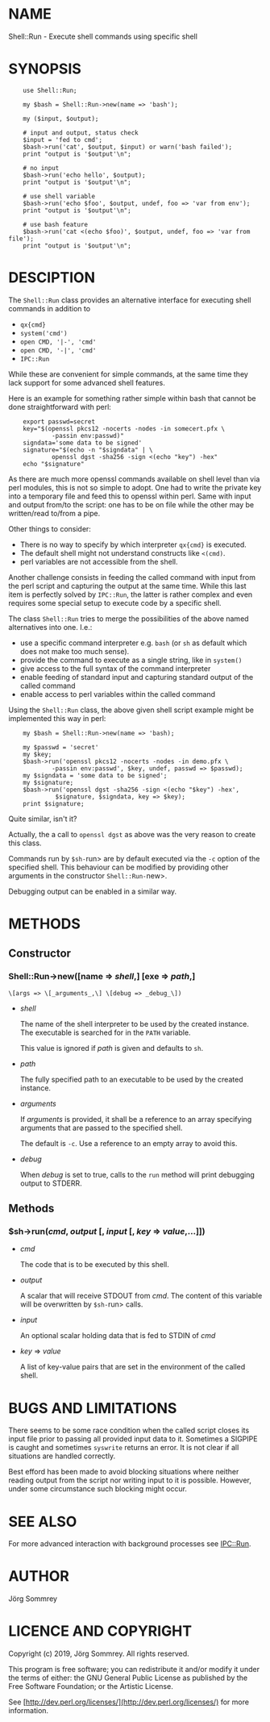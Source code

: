 # NAME

Shell::Run - Execute shell commands using specific shell

# SYNOPSIS

        use Shell::Run;
        
        my $bash = Shell::Run->new(name => 'bash');

        my ($input, $output);

        # input and output, status check
        $input = 'fed to cmd';
        $bash->run('cat', $output, $input) or warn('bash failed');
        print "output is '$output'\n";
        
        # no input
        $bash->run('echo hello', $output);
        print "output is '$output'\n";
        
        # use shell variable
        $bash->run('echo $foo', $output, undef, foo => 'var from env');
        print "output is '$output'\n";

        # use bash feature
        $bash->run('cat <(echo $foo)', $output, undef, foo => 'var from file');
        print "output is '$output'\n";

# DESCIPTION
The `Shell::Run` class provides an alternative interface for executing
shell commands in addition to 

- `qx{cmd}`
- `system('cmd')`
- `open CMD, '|-', 'cmd'`
- `open CMD, '-|', 'cmd'`
- `IPC::Run`

While these are convenient for simple commands, at the same
time they lack support for some advanced shell features.

Here is an example for something rather simple within bash that cannot
be done straightforward with perl:

        export passwd=secret
        key="$(openssl pkcs12 -nocerts -nodes -in somecert.pfx \
                -passin env:passwd)"
        signdata='some data to be signed'
        signature="$(echo -n "$signdata" | \
                openssl dgst -sha256 -sign <(echo "key") -hex"
        echo "$signature"

As there are much more openssl commands available on shell level
than via perl modules, this is not so simple to adopt.
One had to write the private key into a temporary file and feed
this to openssl within perl.
Same with input and output from/to the script: one has to be
on file while the other may be written/read to/from a pipe.

Other things to consider:

- There is no way to specify by which interpreter `qx{cmd}` is executed.
- The default shell might not understand constructs like `<(cmd)`.
- perl variables are not accessible from the shell.

Another challenge consists in feeding the called command
with input from the perl script and capturing the output at
the same time.
While this last item is perfectly solved by `IPC::Run`,
the latter is rather complex and even requires some special setup to
execute code by a specific shell.

The class `Shell::Run` tries to merge the possibilities of the
above named alternatives into one. I.e.:

- use a specific command interpreter e.g. `bash` (or `sh` as default
which does not make too much sense).
- provide the command to execute as a single string, like in `system()`
- give access to the full syntax of the command interpreter
- enable feeding of standard input and capturing standard output
of the called command 
- enable access to perl variables within the called command

Using the `Shell::Run` class, the above given shell script example
might be implemented this way in perl:

        my $bash = Shell::Run->new(name => 'bash);

        my $passwd = 'secret'
        my $key;
        $bash->run('openssl pkcs12 -nocerts -nodes -in demo.pfx \
                -passin env:passwd', $key, undef, passwd => $passwd);
        my $signdata = 'some data to be signed';
        my $signature;
        $bash->run('openssl dgst -sha256 -sign <(echo "$key") -hex',
                 $signature, $signdata, key => $key);
        print $signature;
Quite similar, isn't it?

Actually, the a call to `openssl dgst` as above was the very reason
to create this class.

Commands run by `$sh-`run> are by default executed via the `-c` option
of the specified shell.
This behaviour can be modified by providing other arguments in the
constructor `Shell::Run-`new>.

Debugging output can be enabled in a similar way.

# METHODS

## Constructor

### Shell::Run->new(\[name => _shell_,\] \[exe => _path_,\]
	\[args => \[_arguments_,\] \[debug => _debug_\])

- _shell_

    The name of the shell interpreter to be used by the
    created instance.
    The executable is searched for in the `PATH` variable.

    This value is ignored if _path_ is given and defaults to `sh`.

- _path_

    The fully specified path to an executable to be used by
    the created instance.

- _arguments_

    If _arguments_ is provided, it shall be a reference to an array
    specifying arguments that are passed to the specified shell.

    The default is `-c`.
    Use a reference to an empty array to avoid this.

- _debug_

    When _debug_ is set to true, calls to the `run` method will print
    debugging output to STDERR.

## Methods

### $sh->run(_cmd_, _output_ \[, _input_ \[, _key_ => _value_,...\]\])

- _cmd_

    The code that is to be executed by this shell.

- _output_

    A scalar that will receive STDOUT from _cmd_.
    The content of this variable will be overwritten by `$sh-`run> calls.

- _input_

    An optional scalar holding data that is fed to STDIN of _cmd_

- _key_ => _value_

    A list of key-value pairs that are set in the environment of the
    called shell.

# BUGS AND LIMITATIONS

There seems to be some race condition when the called script
closes its input file prior to passing all provided input
data to it.
Sometimes a SIGPIPE is caught and sometimes `syswrite`
returns an error.
It is not clear if all situations are handled correctly.

Best efford has been made to avoid blocking situations
where neither reading output from the script
nor writing input to it is possible.
However, under some circumstance such blocking might occur.

# SEE ALSO

For more advanced interaction with background processes see [IPC::Run](https://metacpan.org/pod/IPC::Run).

# AUTHOR

Jörg Sommrey

# LICENCE AND COPYRIGHT

Copyright (c) 2019, Jörg Sommrey. All rights reserved.

This program is free software; you can redistribute it and/or modify it
under the terms of either: the GNU General Public License as published
by the Free Software Foundation; or the Artistic License.

See [http://dev.perl.org/licenses/](http://dev.perl.org/licenses/) for more information.
